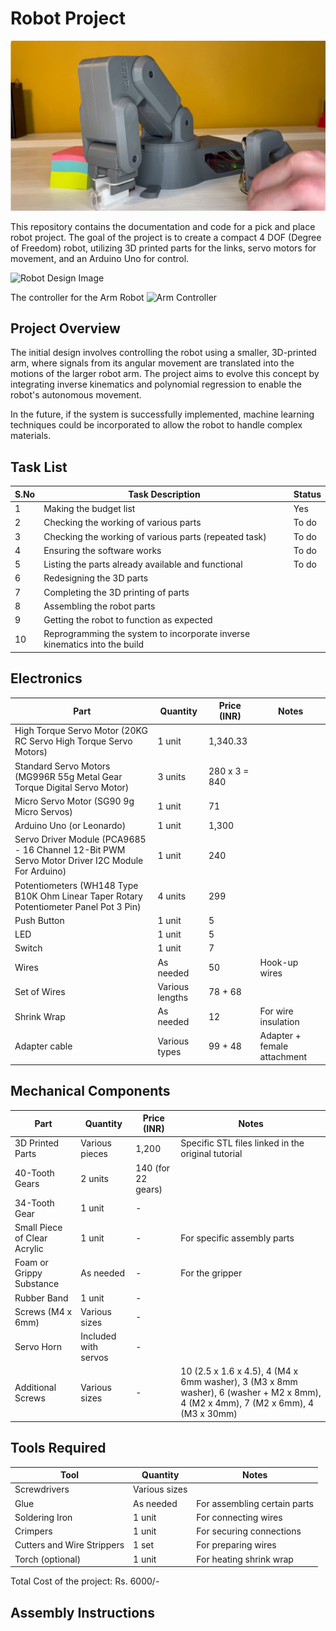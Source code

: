 # Robot Project

![Robot Image](https://github.com/TwistedMystery/Motorized-Camera-Operational-Robot/blob/main/Robot%201.jpg)

This repository contains the documentation and code for a pick and place robot project. The goal of the project is to create a compact 4 DOF (Degree of Freedom) robot, utilizing 3D printed parts for the links, servo motors for movement, and an Arduino Uno for control.

![Robot Design Image](https://github.com/TwistedMystery/Robot/blob/main/Robot%202.jpg)

The controller for the Arm Robot
![Arm Controller](https://github.com/TwistedMystery/Robot/blob/main/Robot%203.jpg)

## Project Overview

The initial design involves controlling the robot using a smaller, 3D-printed arm, where signals from its angular movement are translated into the motions of the larger robot arm. The project aims to evolve this concept by integrating inverse kinematics and polynomial regression to enable the robot's autonomous movement.

In the future, if the system is successfully implemented, machine learning techniques could be incorporated to allow the robot to handle complex materials.

## Task List

| S.No | Task Description                                                      | Status |
|------|------------------------------------------------------------------------|--------|
| 1    | Making the budget list                                                 |  Yes   |
| 2    | Checking the working of various parts                                  |  To do |
| 3    | Checking the working of various parts (repeated task)                  |  To do |
| 4    | Ensuring the software works                                            |  To do |
| 5    | Listing the parts already available and functional                     |  To do |
| 6    | Redesigning the 3D parts                                               |        |
| 7    | Completing the 3D printing of parts                                    |        |
| 8    | Assembling the robot parts                                             |        |
| 9    | Getting the robot to function as expected                              |        |
| 10   | Reprogramming the system to incorporate inverse kinematics into the build |        |

## Electronics

| Part | Quantity | Price (INR) | Notes |
| ---- | -------- | ------------| ----- |
| High Torque Servo Motor (20KG RC Servo High Torque Servo Motors) | 1 unit | 1,340.33 | |
| Standard Servo Motors (MG996R 55g Metal Gear Torque Digital Servo Motor) | 3 units | 280 x 3 = 840 | |
| Micro Servo Motor (SG90 9g Micro Servos) | 1 unit | 71 | |
| Arduino Uno (or Leonardo) | 1 unit | 1,300 | |
| Servo Driver Module (PCA9685 - 16 Channel 12-Bit PWM Servo Motor Driver I2C Module For Arduino) | 1 unit | 240 | |
| Potentiometers (WH148 Type B10K Ohm Linear Taper Rotary Potentiometer Panel Pot 3 Pin) | 4 units | 299 | |
| Push Button | 1 unit | 5 | |
| LED | 1 unit | 5 | |
| Switch | 1 unit | 7 | |
| Wires | As needed | 50 | Hook-up wires |
| Set of Wires | Various lengths | 78 + 68 | |
| Shrink Wrap | As needed | 12 | For wire insulation |
| Adapter cable | Various types | 99 + 48 | Adapter + female attachment |

## Mechanical Components

| Part | Quantity | Price (INR) | Notes |
| ---- | -------- | ------------| ----- |
| 3D Printed Parts | Various pieces | 1,200 | Specific STL files linked in the original tutorial |
| 40-Tooth Gears | 2 units | 140 (for 22 gears) | |
| 34-Tooth Gear | 1 unit | - | |
| Small Piece of Clear Acrylic | 1 unit | - | For specific assembly parts |
| Foam or Grippy Substance | As needed | - | For the gripper |
| Rubber Band | 1 unit | - | |
| Screws (M4 x 6mm) | Various sizes | - | |
| Servo Horn | Included with servos | - | |
| Additional Screws | Various sizes | - | 10 (2.5 x 1.6 x 4.5), 4 (M4 x 6mm washer), 3 (M3 x 8mm washer), 6 (washer + M2 x 8mm), 4 (M2 x 4mm), 7 (M2 x 6mm), 4 (M3 x 30mm) |

## Tools Required

| Tool | Quantity | Notes |
| ---- | -------- | ----- |
| Screwdrivers | Various sizes | |
| Glue | As needed | For assembling certain parts |
| Soldering Iron | 1 unit | For connecting wires |
| Crimpers | 1 unit | For securing connections |
| Cutters and Wire Strippers | 1 set | For preparing wires |
| Torch (optional) | 1 unit | For heating shrink wrap |

Total Cost of the project: Rs. 6000/-
## Assembly Instructions




